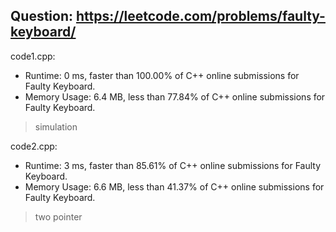 ## Question: https://leetcode.com/problems/faulty-keyboard/

code1.cpp:
* Runtime: 0 ms, faster than 100.00% of C++ online submissions for Faulty Keyboard.
* Memory Usage: 6.4 MB, less than 77.84% of C++ online submissions for Faulty Keyboard.
> simulation

code2.cpp:
* Runtime: 3 ms, faster than 85.61% of C++ online submissions for Faulty Keyboard.
* Memory Usage: 6.6 MB, less than 41.37% of C++ online submissions for Faulty Keyboard.
> two pointer